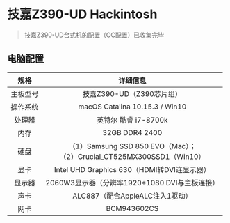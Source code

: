 # 技嘉Z390-UD Hackintosh

> 技嘉Z390-UD台式机的配置（OC配置）已收集完毕

## 电脑配置

|   规格   |                           详细信息                           |
| :------: | :----------------------------------------------------------: |
| 主板型号 |                  技嘉Z390-UD（Z390芯片组）                   |
| 操作系统 |                macOS Catalina 10.15.3 / Win10                |
|  处理器  |                     英特尔 酷睿 i7-8700k                     |
|   内存   |                        32GB DDR4 2400                        |
|   硬盘   | （1）Samsung SSD 850 EVO（Mac）；<br />（2）Crucial_CT525MX300SSD1（Win10） |
|   显卡   |         Intel UHD Graphics 630（HDMI转DVI连显示器）          |
|  显示器  |        2060W3显示器（分辨率1920*1080 DVI与主板连接）         |
|   声卡   |               ALC887（配合AppleALC注入1驱动）                |
|   网卡   |                         BCM943602CS                          |

